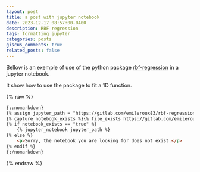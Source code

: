 ```yaml
---
layout: post
title: a post with jupyter notebook
date: 2023-12-17 08:57:00-0400
description: RBF regression 
tags: formatting jupyter
categories: posts
giscus_comments: true
related_posts: false
---
```


Bellow is an exemple of use of the python package [rbf-regression](https://gitlab.com/emileroux83/rbf-regression) in a jupyter notebook.

It show how to use the package to fit a 1D function.

{% raw %}

```html
{::nomarkdown}
{% assign jupyter_path = "https://gitlab.com/emileroux83/rbf-regression/-/blob/main/exemple/Exemple_1D.ipynb" | relative_url %}
{% capture notebook_exists %}{% file_exists https://gitlab.com/emileroux83/rbf-regression/-/blob/main/exemple/Exemple_1D.ipynb %}{% endcapture %}
{% if notebook_exists == "true" %}
    {% jupyter_notebook jupyter_path %}
{% else %}
    <p>Sorry, the notebook you are looking for does not exist.</p>
{% endif %}
{:/nomarkdown}
```

{% endraw %}

